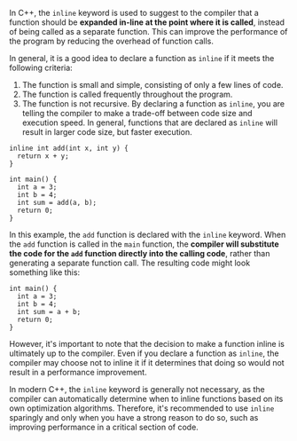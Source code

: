 In C++, the `inline` keyword is used to suggest to the compiler that a function should be **expanded in-line at the point where it is called**, instead of being called as a separate function. This can improve the performance of the program by reducing the overhead of function calls.

In general, it is a good idea to declare a function as `inline` if it meets the following criteria:
1.  The function is small and simple, consisting of only a few lines of code.
2.  The function is called frequently throughout the program.
3.  The function is not recursive.
By declaring a function as `inline`, you are telling the compiler to make a trade-off between code size and execution speed. In general, functions that are declared as `inline` will result in larger code size, but faster execution.

``` Example
inline int add(int x, int y) {
  return x + y;
}

int main() {
  int a = 3;
  int b = 4;
  int sum = add(a, b);
  return 0;
}

```
In this example, the `add` function is declared with the `inline` keyword. When the `add` function is called in the `main` function, the **compiler will substitute the code for the `add` function directly into the calling code**, rather than generating a separate function call. The resulting code might look something like this:
```
int main() {
  int a = 3;
  int b = 4;
  int sum = a + b;
  return 0;
}
```
However, it's important to note that the decision to make a function inline is ultimately up to the compiler. Even if you declare a function as `inline`, the compiler may choose not to inline it if it determines that doing so would not result in a performance improvement.

In modern C++, the `inline` keyword is generally not necessary, as the compiler can automatically determine when to inline functions based on its own optimization algorithms. Therefore, it's recommended to use `inline` sparingly and only when you have a strong reason to do so, such as improving performance in a critical section of code.